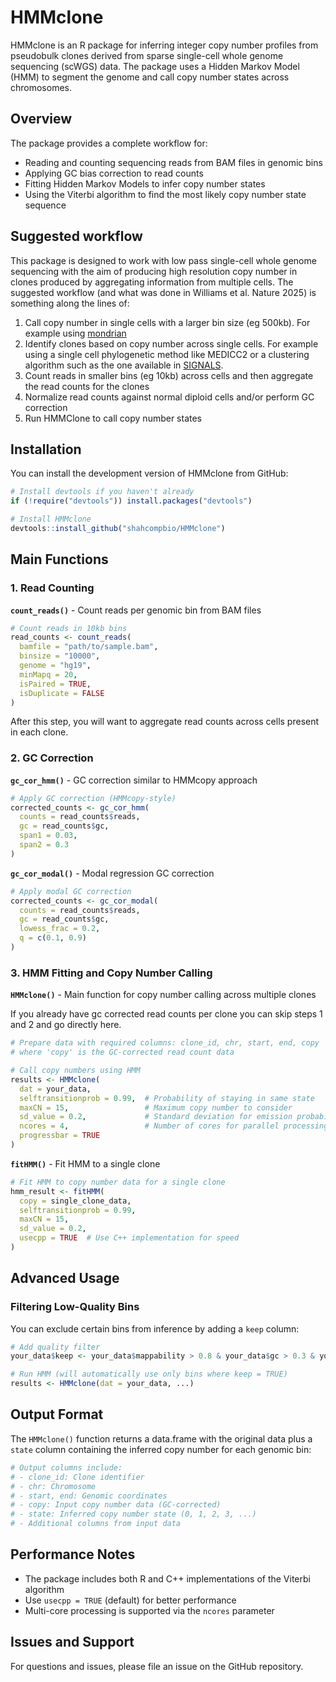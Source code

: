 
# HMMclone

HMMclone is an R package for inferring integer copy number profiles from pseudobulk clones derived from sparse single-cell whole genome sequencing (scWGS) data. The package uses a Hidden Markov Model (HMM) to segment the genome and call copy number states across chromosomes.

## Overview

The package provides a complete workflow for:
- Reading and counting sequencing reads from BAM files in genomic bins
- Applying GC bias correction to read counts
- Fitting Hidden Markov Models to infer copy number states
- Using the Viterbi algorithm to find the most likely copy number state sequence

## Suggested workflow

This package is designed to work with low pass single-cell whole genome sequencing with the aim of producing high resolution copy number in clones produced by aggregating information from multiple cells. The suggested workflow (and what was done in Williams et al. Nature 2025) is something along the lines of:

1. Call copy number in single cells with a larger bin size (eg 500kb). For example using [mondrian](https://github.com/mondrian-scwgs/mondrian)
2. Identify clones based on copy number across single cells. For example using a single cell phylogenetic method like MEDICC2 or a clustering algorithm such as the one available in [SIGNALS](https://github.com/shahcompbio/signals).
3. Count reads in smaller bins (eg 10kb) across cells and then aggregate the read counts for the clones
4. Normalize read counts against normal diploid cells and/or perform GC correction
5. Run HMMClone to call copy number states

## Installation

You can install the development version of HMMclone from GitHub:

```r
# Install devtools if you haven't already
if (!require("devtools")) install.packages("devtools")

# Install HMMclone
devtools::install_github("shahcompbio/HMMclone")
```

## Main Functions

### 1. Read Counting

**`count_reads()`** - Count reads per genomic bin from BAM files

```r
# Count reads in 10kb bins
read_counts <- count_reads(
  bamfile = "path/to/sample.bam",
  binsize = "10000",
  genome = "hg19",
  minMapq = 20,
  isPaired = TRUE,
  isDuplicate = FALSE
)
```

After this step, you will want to aggregate read counts across cells present in each clone.

### 2. GC Correction

**`gc_cor_hmm()`** - GC correction similar to HMMcopy approach

```r
# Apply GC correction (HMMcopy-style)
corrected_counts <- gc_cor_hmm(
  counts = read_counts$reads,
  gc = read_counts$gc,
  span1 = 0.03,
  span2 = 0.3
)
```

**`gc_cor_modal()`** - Modal regression GC correction

```r
# Apply modal GC correction
corrected_counts <- gc_cor_modal(
  counts = read_counts$reads,
  gc = read_counts$gc,
  lowess_frac = 0.2,
  q = c(0.1, 0.9)
)
```

### 3. HMM Fitting and Copy Number Calling

**`HMMclone()`** - Main function for copy number calling across multiple clones

If you already have gc corrected read counts per clone you can skip steps 1 and 2 and go directly here.

```r
# Prepare data with required columns: clone_id, chr, start, end, copy
# where 'copy' is the GC-corrected read count data

# Call copy numbers using HMM
results <- HMMclone(
  dat = your_data,
  selftransitionprob = 0.99,  # Probability of staying in same state
  maxCN = 15,                 # Maximum copy number to consider
  sd_value = 0.2,             # Standard deviation for emission probabilities
  ncores = 4,                 # Number of cores for parallel processing
  progressbar = TRUE
)
```

**`fitHMM()`** - Fit HMM to a single clone

```r
# Fit HMM to copy number data for a single clone
hmm_result <- fitHMM(
  copy = single_clone_data,
  selftransitionprob = 0.99,
  maxCN = 15,
  sd_value = 0.2,
  usecpp = TRUE  # Use C++ implementation for speed
)
```

## Advanced Usage

### Filtering Low-Quality Bins

You can exclude certain bins from inference by adding a `keep` column:

```r
# Add quality filter
your_data$keep <- your_data$mappability > 0.8 & your_data$gc > 0.3 & your_data$gc < 0.7

# Run HMM (will automatically use only bins where keep = TRUE)
results <- HMMclone(dat = your_data, ...)
```

## Output Format

The `HMMclone()` function returns a data.frame with the original data plus a `state` column containing the inferred copy number for each genomic bin:

```r
# Output columns include:
# - clone_id: Clone identifier
# - chr: Chromosome
# - start, end: Genomic coordinates
# - copy: Input copy number data (GC-corrected)
# - state: Inferred copy number state (0, 1, 2, 3, ...)
# - Additional columns from input data
```

## Performance Notes

- The package includes both R and C++ implementations of the Viterbi algorithm
- Use `usecpp = TRUE` (default) for better performance
- Multi-core processing is supported via the `ncores` parameter


## Issues and Support

For questions and issues, please file an issue on the GitHub repository.
